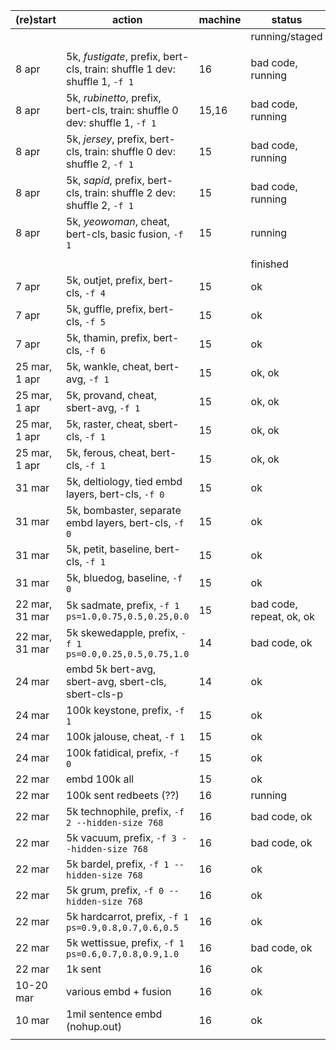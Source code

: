 (re)start|action|machine|status
-|-|-|-
||||running/staged
||||
8 apr|5k, *fustigate*, prefix, bert-cls, train: shuffle 1 dev: shuffle 1, `-f 1`|16|bad code, running
8 apr|5k, *rubinetto*, prefix, bert-cls, train: shuffle 0 dev: shuffle 1, `-f 1`|15,16|bad code, running
8 apr|5k, *jersey*, prefix, bert-cls, train: shuffle 0 dev: shuffle 2, `-f 1`|15|bad code, running
8 apr|5k, *sapid*, prefix, bert-cls, train: shuffle 2 dev: shuffle 2, `-f 1`|15|bad code, running
8 apr|5k, *yeowoman*, cheat, bert-cls, basic fusion, `-f 1`|15|running
||||
||||finished
7 apr|5k, outjet, prefix, bert-cls, `-f 4`|15|ok
7 apr|5k, guffle, prefix, bert-cls, `-f 5`|15|ok
7 apr|5k, thamin, prefix, bert-cls, `-f 6`|15|ok
25 mar, 1 apr|5k, wankle, cheat, bert-avg, `-f 1`|15|ok, ok
25 mar, 1 apr|5k, provand, cheat, sbert-avg, `-f 1`|15|ok, ok
25 mar, 1 apr|5k, raster, cheat, sbert-cls, `-f 1`|15|ok, ok
25 mar, 1 apr|5k, ferous, cheat, bert-cls, `-f 1`|15|ok, ok
31 mar|5k, deltiology, tied embd layers, bert-cls, `-f 0`|15|ok
31 mar|5k, bombaster, separate embd layers, bert-cls, `-f 0`|15|ok
31 mar|5k, petit, baseline, bert-cls, `-f 1`|15|ok
31 mar|5k, bluedog, baseline, `-f 0`|15|ok
22 mar, 31 mar|5k sadmate, prefix, `-f 1 ps=1.0,0.75,0.5,0.25,0.0`|15|bad code, repeat, ok, ok
22 mar, 31 mar|5k skewedapple, prefix, `-f 1 ps=0.0,0.25,0.5,0.75,1.0`|14|bad code, ok
24 mar|embd 5k bert-avg, sbert-avg, sbert-cls, sbert-cls-p|14|ok
24 mar|100k keystone, prefix, `-f 1`|15|ok
24 mar|100k jalouse, cheat, `-f 1`|15|ok
24 mar|100k fatidical, prefix, `-f 0`|15|ok
22 mar|embd 100k all|15|ok
22 mar|100k sent redbeets (??)|16|running
22 mar|5k technophile, prefix, `-f 2 --hidden-size 768`|16|bad code, ok
22 mar|5k vacuum, prefix, `-f 3 --hidden-size 768`|16|bad code, ok
22 mar|5k bardel, prefix, `-f 1 --hidden-size 768`|16|ok
22 mar|5k grum, prefix, `-f 0 --hidden-size 768`|16|ok
22 mar|5k hardcarrot, prefix, `-f 1 ps=0.9,0.8,0.7,0.6,0.5`|16|ok
22 mar|5k wettissue, prefix, `-f 1 ps=0.6,0.7,0.8,0.9,1.0`|16|bad code, ok
22 mar|1k sent|16|ok
10-20 mar|various embd + fusion|16|ok
10 mar|1mil sentence embd (nohup.out)|16|ok
||||